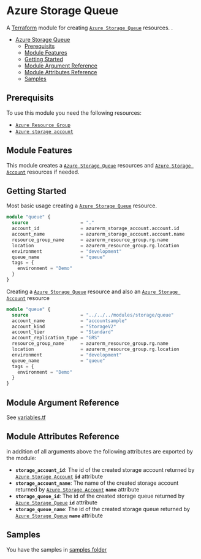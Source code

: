 # Azure Storage Queue

A [Terraform](https://www.terraform.io) module for creating
[`Azure Storage Queue`](https://registry.terraform.io/providers/hashicorp/azurerm/latest/docs/resources/storage_queue) resources.
.

- [Azure Storage Queue](#azure-storage-queue)
  - [Prerequisits](#prerequisits)
  - [Module Features](#module-features)
  - [Getting Started](#getting-started)
  - [Module Argument Reference](#module-argument-reference)
  - [Module Attributes Reference](#module-attributes-reference)
  - [Samples](#samples)

## Prerequisits

To use this module you need the following resources:

- [`Azure Resource Group`](https://registry.terraform.io/providers/hashicorp/azurerm/latest/docs/resources/resource_group)
- [`Azure storage account`](https://registry.terraform.io/providers/hashicorp/azurerm/latest/docs/resources/storage_account)

## Module Features

This module creates a [`Azure Storage Queue`](https://registry.terraform.io/providers/hashicorp/azurerm/latest/docs/resources/storage_queue) resources and [`Azure Storage Account`](https://registry.terraform.io/providers/hashicorp/azurerm/latest/docs/resources/storage_account) resources if needed.

## Getting Started

Most basic usage creating a [`Azure Storage Queue`](https://registry.terraform.io/providers/hashicorp/azurerm/latest/docs/resources/storage_queue) resource.

```terraform
module "queue" {
  source                   = "."
  account_id               = azurerm_storage_account.account.id
  account_name             = azurerm_storage_account.account.name
  resource_group_name      = azurerm_resource_group.rg.name
  location                 = azurerm_resource_group.rg.location
  environment              = "development"
  queue_name               = "queue"
  tags = {
    environment = "Demo"
  }
}
```

Creating a [`Azure Storage Queue`](https://registry.terraform.io/providers/hashicorp/azurerm/latest/docs/resources/storage_queue) resource and also an [`Azure Storage Account`](https://registry.terraform.io/providers/hashicorp/azurerm/latest/docs/resources/storage_account) resource

```terraform
module "queue" {
  source                   = "../../../modules/storage/queue"
  account_name             = "accountsample"
  account_kind             = "StorageV2"
  account_tier             = "Standard"
  account_replication_type = "GRS"
  resource_group_name      = azurerm_resource_group.rg.name
  location                 = azurerm_resource_group.rg.location
  environment              = "development"
  queue_name               = "queue"
  tags = {
    environment = "Demo"
  }
}
```

## Module Argument Reference

See [variables.tf](variables.tf)

## Module Attributes Reference

in addition of all arguments above the following attributes are exported by the module:

- **`storage_account_id`**: The id of the created storage account returned by [`Azure Storage Account`](https://registry.terraform.io/providers/hashicorp/azurerm/latest/docs/resources/storage_account#attributes-reference) **`id`** attribute
- **`storage_account_name`**: The name of the created storage account returned by [`Azure Storage Account`](https://registry.terraform.io/providers/hashicorp/azurerm/latest/docs/resources/storage_account#attributes-reference) **`name`** attribute
- **`storage_queue_id`**: The id of the created storage queue returned by [`Azure Storage Queue`](https://registry.terraform.io/providers/hashicorp/azurerm/latest/docs/resources/storage_queue#attributes-reference) **`id`** attribute
- **`storage_queue_name`**: The id of the created storage queue returned by [`Azure Storage Queue`](https://registry.terraform.io/providers/hashicorp/azurerm/latest/docs/resources/storage_queue#attributes-reference) **`name`** attribute

## Samples

You have the samples in [samples folder](../../../samples/storage/queue/)
